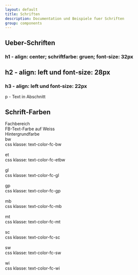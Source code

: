```yaml
---
layout: default
title: Schriften
description: Documentation und Beispiele fuer Schriften
group: components
---
```


<!-- fonts -->
<section>
  <h1>Ueber-Schriften</h1>
  <section class="ms-rtestate-field ms-siteSettings-root">
    <h1>h1 - align: center; schriftfarbe: gruen; font-size: 32px</h1>
    <h2>h2 - align: left und font-size: 28px</h2>
    <h3>h3 - align: left und font-size: 22px</h3>
    <p>p - Text in Abschnitt</p>
  </section>
</section>

<section>
  <h1>Schrift-Farben</h1>
  <section>
    <div class="container">
      <div class="row">
        <div class="col-xs-3 font-bold">
          Fachbereich
        </div>
        <div class="col-xs-3 font-bold">
          FB-Text-Farbe auf Weiss
        </div>
        <div class="col-xs-3 font-bold">
          Hintergrundfarbe
        </div>
      </div>
      <div class="row">
        <div class="col-xs-3">
          bw
        </div>
        <div class="col-xs-3 text-color-fc-bw">
          css klasse: text-color-fc-bw
        </div>
        <div class="col-xs-3 background-color-fc-bw">&nbsp;</div>
      </div>
      <div class="row">
        <div class="col-xs-3">
          et
        </div>
        <div class="col-xs-3 text-color-fc-et">
          css klasse: text-color-fc-etbw
        </div>
        <div class="col-xs-3 background-color-fc-et">&nbsp;</div>
      </div>
      <div class="row">
        <div class="col-xs-3">
          gl
        </div>
        <div class="col-xs-3 text-color-fc-gl">
          css klasse: text-color-fc-gl
        </div>
        <div class="col-xs-3 background-color-fc-gl ">&nbsp;</div>
      </div>
      <div class="row">
        <div class="col-xs-3">
          gp
        </div>
        <div class="col-xs-3 text-color-fc-gp">
          css klasse: text-color-fc-gp
        </div>
        <div class="col-xs-3 background-color-fc-gp">&nbsp;</div>
      </div>
      <div class="row">
        <div class="col-xs-3">
          mb
        </div>
        <div class="col-xs-3 text-color-fc-mb">
          css klasse: text-color-fc-mb
        </div>
        <div class="col-xs-3 background-color-fc-mb">&nbsp;</div>
      </div>
      <div class="row">
        <div class="col-xs-3">
          mt
        </div>
        <div class="col-xs-3 text-color-fc-mt">
          css klasse: text-color-fc-mt
        </div>
        <div class="col-xs-3 background-color-fc-mt">&nbsp;</div>
      </div>
      <div class="row">
        <div class="col-xs-3">
          sc
        </div>
        <div class="col-xs-3 text-color-fc-sc">
          css klasse: text-color-fc-sc
        </div>
        <div class="col-xs-3 background-color-fc-sc">&nbsp;</div>
      </div>
      <div class="row">
        <div class="col-xs-3">
          sw
        </div>
        <div class="col-xs-3 text-color-fc-sw">
          css klasse: text-color-fc-sw
        </div>
        <div class="col-xs-3 background-color-fc-sw">&nbsp;</div>
      </div>
      <div class="row">
        <div class="col-xs-3">
          wi
        </div>
        <div class="col-xs-3 text-color-fc-wi">
          css klasse: text-color-fc-wi
        </div>
        <div class="col-xs-3 background-color-fc-wi">&nbsp;</div>
      </div>
    </div>
  </section>
</section>
